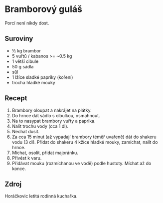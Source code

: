 # Bramborový guláš

Porcí není nikdy dost.

## Suroviny

 * ½ kg brambor
 * 5 vuřtů / kabanos >= ~0.5 kg
 * 1 větší cibule
 * 50 g sádla
 * sůl
 * 1 lžíce sladké papriky (koření)
 * trocha hladké mouky

## Recept

 1. Brambory oloupat a nakrájet na plátky.
 2. Do hrnce dát sádlo s cibulkou, osmahnout.
 3. Na to nasypat brambory vuřty a paprika.
 3. Nalít trochu vody (cca 1 dl).
 4. Nechat dusit.
 5. Za cca 15 minut (až vypadají brambory téměř uvařeně) dát do shakeru vodu
    (3 dl). Přidat do shakeru 4 kžíce hladké mouky, zamíchat, nalít do hrnce.
 6. Míchat, osolit, přidat majoránku.
 7. Přivést k varu.
 8. Přidávat mouku (rozmíchanou ve vodě) podle hustoty. Míchat až do konce.

## Zdroj

Horáčkovic letitá rodinná kuchařka.

